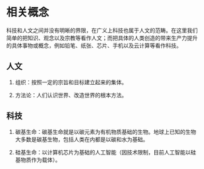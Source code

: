 # 相关概念

科技和人文之间并没有明晰的界限，在广义上科技也属于人文的范畴。在这里我们简单的把知识、观念以及宗教等看作人文；而把具体的人类创造的带来生产力提升的具体事物或概念，例如铅笔、纸张、芯片、手机以及云计算等看作科技。

## 人文

1. 组织：按照一定的宗旨和目标建立起来的集体。

2. 方法论：人们认识世界、改造世界的根本方法。


## 科技

1. 碳基生命：碳基生命就是以碳元素为有机物质基础的生物。地球上已知的生物大多数是碳基生物，包括人类在内都是以碳和水为基础。

2. 硅基生命：以计算机芯片为基础的人工智能（因技术限制，目前人工智能以硅基物质作为载体）。


